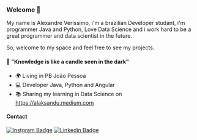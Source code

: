 ### Welcome 👋

My name is Alexandre Veríssimo, i'm a brazilian Developer studant, i'm programmer Java and Python, Love Data Science and i work hard to be a great programmer and data scientist in the future.

So, welcome to my space and feel free to see my projects.

#### 🧠 "Knowledge is like a candle seen in the dark"

- 🌍 Living in PB João Pessoa 
- 💻 Developer Java, Python and Angular
- 📚 Sharing my learning in Data Science on https://alaksandu.medium.com

#### Contact

[![Instgram Badge](https://img.shields.io/badge/-Instgram-red?style=flat-square&logo=Instagram&logoColor=white&link=https://www.instagram.com/alex_amota/)](https://www.instagram.com/alex_amota/) [![Linkedin Badge](https://img.shields.io/badge/-Linkedin-blue?style=flat-square&logo=Linkedin&logoColor=white&link=https://www.linkedin.com/in/alexandre-de-araujo-verissimo-mota-278a82101/)](https://www.linkedin.com/in/alexandre-de-araujo-verissimo-mota-278a82101/) 

